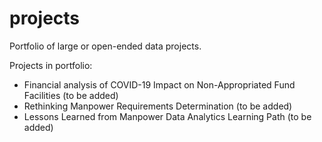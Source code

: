 # projects

Portfolio of large or open-ended data projects.

Projects in portfolio:
- Financial analysis of COVID-19 Impact on Non-Appropriated Fund Facilities (to be added)
- Rethinking Manpower Requirements Determination (to be added)
- Lessons Learned from Manpower Data Analytics Learning Path (to be added)
